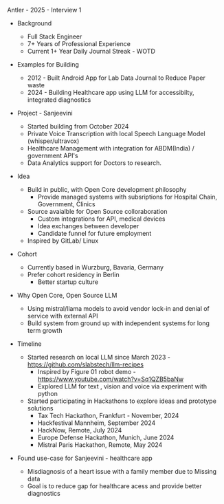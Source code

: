 Antler - 2025 - Interview 1

- Background
  - Full Stack Engineer
  - 7+ Years of Professional Experience
  - Current 1+ Year Daily Journal Streak - WOTD

- Examples for Building
  - 2012 - Built Android App for Lab Data Journal to Reduce Paper waste
  - 2024 - Building Healthcare app using LLM for accessibilty, integrated diagnostics

- Project - Sanjeevini
  - Started building from October 2024
  - Private Voice Transcription with local Speech Language Model (whisper/ultravox)
  - Healthcare Management with integration for ABDM(India) / government API's 
  - Data Analytics support for Doctors to research.

- Idea 
  - Build in public, with Open Core development philosophy
    - Provide managed systems with subsriptions for Hospital Chain, Government, Clinics
  - Source avaialble for Open Source colloraboration
    - Custom integrations for API, medical devices
    - Idea exchanges between developer
    - Candidate funnel for future employment
  - Inspired by GitLab/ Linux 

- Cohort
  - Currently based in Wurzburg, Bavaria, Germany
  - Prefer cohort residency in Berlin
    - Better startup culture

- Why Open Core, Open Source LLM
  - Using mistral/llama models to avoid vendor lock-in and denial of service with external API
  - Build system from ground up with independent systems for long term growth


- Timeline
  - Started research on local LLM since March 2023 - https://github.com/slabstech/llm-recipes
    - Inspired by Figure 01 robot demo - https://www.youtube.com/watch?v=Sq1QZB5baNw
    - Explored LLM for text , vision and voice via experiment with python 
  - Started participating in Hackathons to explore ideas and prototype solutions
    - Tax Tech Hackathon, Frankfurt - November, 2024
    - Hackfestival Mannheim, September 2024
    - HackNow, Remote, July 2024 
    - Europe Defense Hackathon, Munich, June 2024
    - Mistral Paris Hackathon, Remote, May 2024
    
- Found use-case for Sanjeevini - healthcare app
  - Misdiagnosis of a heart issue with a family member due to Missing data
  - Goal is to reduce gap for healthcare acess and provide better diagnostics 
